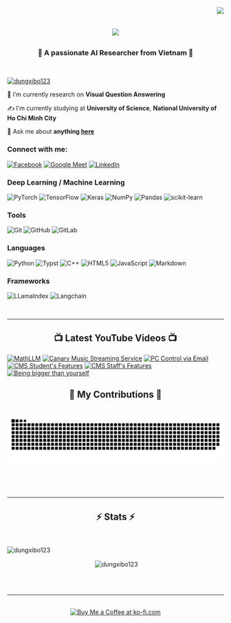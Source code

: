 <img align="right" src="https://visitor-badge.laobi.icu/badge?page_id=Namronaldo08102004.Namronaldo08102004" />

<h1 align="center">
    <img src="https://readme-typing-svg.herokuapp.com/?font=Righteous&size=35&center=true&vCenter=true&width=500&height=70&duration=4000&lines=Hello+everyone!+%F0%9F%91%8B;+I'm+Doan+Dang+Phuong+Nam;Glad+to+meet+you!" />
</h1>

<h3 align="center"> 💪 A passionate AI Researcher from Vietnam 💪</h3>

<br/>

<p align="left"> <a href="https://github.com/ryo-ma/github-profile-trophy"><img src="https://github-profile-trophy.vercel.app/?username=dungxibo123&no-bg=true&theme=radical&margin-w=15&margin-h=15&row=1&column=7" alt="dungxibo123" /></a> </p>
 
🔭 I’m currently research on **Visual Question Answering**

✍️ I'm currently studying at **University of Science**, **National University of Ho Chi Minh City**

💬 Ask me about **anything [here](https://github.com/Namronaldo08102004/Namronaldo08102004/issues)**

<h3 align="left">Connect with me:</h3>
<p align="left">
  
  [![Facebook](https://img.shields.io/badge/Facebook-%231877F2.svg?style=for-the-badge&logo=Facebook&logoColor=white)](https://www.facebook.com/doandangphuongnam)
  [![Google Meet](https://img.shields.io/badge/Google%20Meet-00897B?style=for-the-badge&logo=google-meet&logoColor=white)](https://calendly.com/thanhdoan0910)
  [![LinkedIn](https://img.shields.io/badge/linkedin-%230077B5.svg?style=for-the-badge&logo=linkedin&logoColor=white)](https://www.linkedin.com/in/doandangphuongnam/)
  
</p>

<h3 align="left">Deep Learning / Machine Learning</h3>
<p align="left">

  ![PyTorch](https://img.shields.io/badge/PyTorch-%23EE4C2C.svg?style=for-the-badge&logo=PyTorch&logoColor=white)
  ![TensorFlow](https://img.shields.io/badge/TensorFlow-%23FF6F00.svg?style=for-the-badge&logo=TensorFlow&logoColor=white)
  ![Keras](https://img.shields.io/badge/Keras-%23D00000.svg?style=for-the-badge&logo=Keras&logoColor=white)
  ![NumPy](https://img.shields.io/badge/numpy-%23013243.svg?style=for-the-badge&logo=numpy&logoColor=white)
  ![Pandas](https://img.shields.io/badge/pandas-%23150458.svg?style=for-the-badge&logo=pandas&logoColor=white)
  ![scikit-learn](https://img.shields.io/badge/scikit--learn-%23F7931E.svg?style=for-the-badge&logo=scikit-learn&logoColor=white)

</p>

<h3 align="left">Tools</h3>
<p align="left">

  ![Git](https://img.shields.io/badge/git-%23F05033.svg?style=for-the-badge&logo=git&logoColor=white)
  ![GitHub](https://img.shields.io/badge/github-%23121011.svg?style=for-the-badge&logo=github&logoColor=white)
  ![GitLab](https://img.shields.io/badge/gitlab-%23181717.svg?style=for-the-badge&logo=gitlab&logoColor=white)

</p>

<h3 align="left">Languages</h3>
<p align="left">

  ![Python](https://img.shields.io/badge/python-3670A0?style=for-the-badge&logo=python&logoColor=ffdd54)
  ![Typst](https://img.shields.io/badge/typst-%23008080.svg?style=for-the-badge&logo=latex&logoColor=white)
  ![C++](https://img.shields.io/badge/c++-%2300599C.svg?style=for-the-badge&logo=c%2B%2B&logoColor=white)
  ![HTML5](https://img.shields.io/badge/html5-%23E34F26.svg?style=for-the-badge&logo=html5&logoColor=white)
  ![JavaScript](https://img.shields.io/badge/javascript-%23323330.svg?style=for-the-badge&logo=javascript&logoColor=%23F7DF1E)
  ![Markdown](https://img.shields.io/badge/markdown-%23000000.svg?style=for-the-badge&logo=markdown&logoColor=white)

</p>

<h3 align="left">Frameworks</h3>
<p align="left">

![LLamaIndex](https://img.shields.io/badge/llamaindex-%23092E20.svg?style=for-the-badge&logo=django&logoColor=white)
![Langchain](https://img.shields.io/badge/langchain-%23430098.svg?style=for-the-badge&logo=heroku&logoColor=white)

</p>

<br/>
<hr/>

<div align = "center">
    <h2>📺 Latest YouTube Videos 📺</h2>
</div>

<!-- BEGIN YOUTUBE-CARDS -->
[![MathLLM](https://ytcards.demolab.com/?id=CYc0fNSmMA8&title=%5BCSC13002+-+Introduction+to+SE%5D+Group05+-+Algorhythm+-+Video+demo&lang=en&timestamp=1735633636&background_color=%230d1117&title_color=%23ffffff&stats_color=%23dedede&max_title_lines=1&width=250&border_radius=5 "MathLLM")](https://www.youtube.com/watch?v=aId37uD-Zoo)
[![Canary Music Streaming Service](https://ytcards.demolab.com/?id=bD2dBgcPia4&title=Nh%E1%BB%AFng+giai+%C4%91i%E1%BB%87u+kh%C3%B9ng+%C4%91i%C3%AAn+t%E1%BB%B1+ngh%C4%A9+-+B%E1%BA%A3n+s%E1%BB%91+7&lang=en&timestamp=1733895924&background_color=%230d1117&title_color=%23ffffff&stats_color=%23dedede&max_title_lines=1&width=250&border_radius=5 "Canary Music Streaming Service")](https://www.youtube.com/watch?v=CYc0fNSmMA8&t=2s)
[![PC Control via Email](https://ytcards.demolab.com/?id=08U5W9Jf5OY&title=Nh%E1%BB%AFng+giai+%C4%91i%E1%BB%87u+kh%C3%B9ng+%C4%91i%C3%AAn+t%E1%BB%B1+ngh%C4%A9++-+B%E1%BA%A3n+s%E1%BB%91+6&lang=en&timestamp=1733895865&background_color=%230d1117&title_color=%23ffffff&stats_color=%23dedede&max_title_lines=1&width=250&border_radius=5 "PC Control via Email")](https://www.youtube.com/watch?v=Doc2UtP7quE&t=15s)
[![CMS Student's Features](https://ytcards.demolab.com/?id=tg9ffcShFA8&title=Nh%E1%BB%AFng+giai+%C4%91i%E1%BB%87u+kh%C3%B9ng+%C4%91i%C3%AAn+t%E1%BB%B1+ngh%C4%A9+-+B%E1%BA%A3n+s%E1%BB%91+5&lang=en&timestamp=1733895776&background_color=%230d1117&title_color=%23ffffff&stats_color=%23dedede&max_title_lines=1&width=250&border_radius=5 "CMS Student's Features")](https://www.youtube.com/watch?v=NIlWVe0NyLs&t=1s)
[![CMS Staff's Features](https://ytcards.demolab.com/?id=3qAYKLG4D7Y&title=Nh%E1%BB%AFng+giai+%C4%91i%E1%BB%87u+kh%C3%B9ng+%C4%91i%C3%AAn+t%E1%BB%B1+ngh%C4%A9+-+B%E1%BA%A3n+s%E1%BB%91+4&lang=en&timestamp=1733895703&background_color=%230d1117&title_color=%23ffffff&stats_color=%23dedede&max_title_lines=1&width=250&border_radius=5 "CMS Staff's Features")](https://www.youtube.com/watch?v=6E_q5S_szys&t=1s)
[![Being bigger than yourself](https://ytcards.demolab.com/?id=Dtz3NcaJjAI&title=Nh%E1%BB%AFng+giai+%C4%91i%E1%BB%87u+kh%C3%B9ng+%C4%91i%C3%AAn+t%E1%BB%B1+ngh%C4%A9+-+B%E1%BA%A3n+s%E1%BB%91+3&lang=en&timestamp=1703850123&background_color=%230d1117&title_color=%23ffffff&stats_color=%23dedede&max_title_lines=1&width=250&border_radius=5 "Being bigger than yourself")](https://www.youtube.com/watch?v=NvrVm8J1K0U&t=73s&pbjreload=102)
<!-- END YOUTUBE-CARDS -->



<div align="center">
  <h2>🐍 My Contributions 🐍</h2>
  <br>
  <img alt="snake eating my contributions" src="https://raw.githubusercontent.com/Namronaldo08102004/Namronaldo08102004/output/github-contribution-grid-snake.svg" />
  
  <br/><br/><br/>
</div>

<hr/>

<h2 align="center">⚡ Stats ⚡</h2>
<br>
<div align=center>
  <p><img align="left" src="https://github-readme-stats.vercel.app/api/top-langs?username=dungxibo123&show_icons=true&locale=en&layout=compact&theme=radical&hide=HTML,Jupyter%20Notebook" alt="dungxibo123" /></p>

  <br>
  
  <p>&nbsp;<img align="center" src="https://github-readme-stats.vercel.app/api?username=dungxibo123&show_icons=true&locale=en&theme=radical" alt="dungxibo123" /></p>

</div>

<br/><br/>

<hr/>

<br/>

<div align="center">
<a href='https://ko-fi.com/V7V4RAK9C' target='_blank'><img height='64' style='border:0px;height:64px;' src='https://storage.ko-fi.com/cdn/kofi1.png?v=3' border='0' alt='Buy Me a Coffee at ko-fi.com' /></a>
</div>

<br/>
